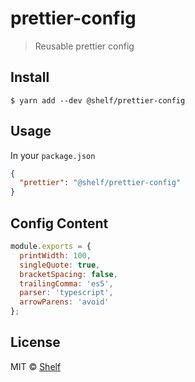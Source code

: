 # prettier-config

> Reusable prettier config

## Install

```
$ yarn add --dev @shelf/prettier-config
```

## Usage

In your `package.json`

```json
{
  "prettier": "@shelf/prettier-config"
}
```

## Config Content

```js
module.exports = {
  printWidth: 100,
  singleQuote: true,
  bracketSpacing: false,
  trailingComma: 'es5',
  parser: 'typescript',
  arrowParens: 'avoid'
};
```

## License

MIT © [Shelf](https://shelf.io)
